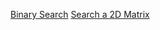 [Binary Search](https://leetcode.com/problems/binary-search/)
[Search a 2D Matrix](https://leetcode.com/problems/search-a-2d-matrix/)
